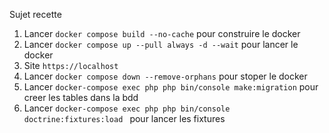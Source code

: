 Sujet recette 

1. Lancer `docker compose build --no-cache` pour construire le docker
2. Lancer `docker compose up --pull always -d --wait` pour lancer le docker
3. Site `https://localhost` 
4. Lancer `docker compose down --remove-orphans` pour stoper le docker
5. Lancer `docker-compose exec php php bin/console make:migration` pour creer les tables dans la bdd
6. Lancer `docker-compose exec php php bin/console doctrine:fixtures:load ` pour lancer les fixtures
